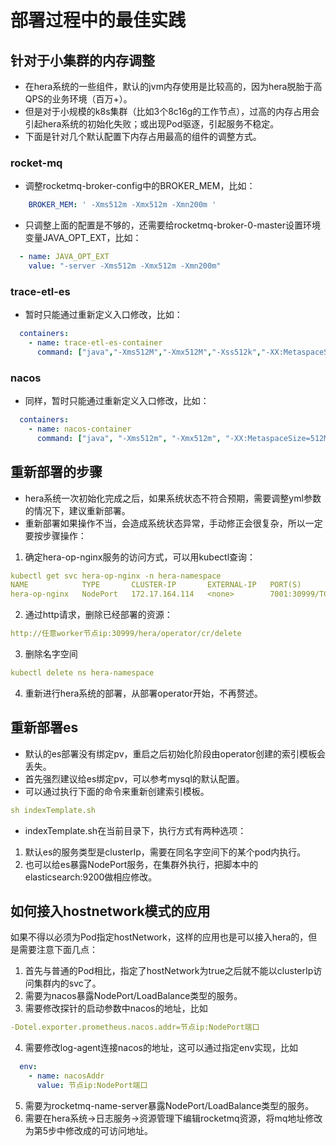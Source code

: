 <!--

    Licensed to the Apache Software Foundation (ASF) under one
    or more contributor license agreements.  See the NOTICE file
    distributed with this work for additional information
    regarding copyright ownership.  The ASF licenses this file
    to you under the Apache License, Version 2.0 (the
    "License"); you may not use this file except in compliance
    with the License.  You may obtain a copy of the License at

      http://www.apache.org/licenses/LICENSE-2.0

    Unless required by applicable law or agreed to in writing,
    software distributed under the License is distributed on an
    "AS IS" BASIS, WITHOUT WARRANTIES OR CONDITIONS OF ANY
    KIND, either express or implied.  See the License for the
    specific language governing permissions and limitations
    under the License.

-->

# 部署过程中的最佳实践

## 针对于小集群的内存调整
- 在hera系统的一些组件，默认的jvm内存使用是比较高的，因为hera脱胎于高QPS的业务环境（百万+）。
- 但是对于小规模的k8s集群（比如3个8c16g的工作节点），过高的内存占用会引起hera系统的初始化失败；或出现Pod驱逐，引起服务不稳定。
- 下面是针对几个默认配置下内存占用最高的组件的调整方式。

### rocket-mq
- 调整rocketmq-broker-config中的BROKER_MEM，比如： 
```yaml
    BROKER_MEM: ' -Xms512m -Xmx512m -Xmn200m '
```
- 只调整上面的配置是不够的，还需要给rocketmq-broker-0-master设置环境变量JAVA_OPT_EXT，比如：
```yaml
  - name: JAVA_OPT_EXT
    value: "-server -Xms512m -Xmx512m -Xmn200m"
```

### trace-etl-es
- 暂时只能通过重新定义入口修改，比如：
```yaml
  containers:
    - name: trace-etl-es-container
      command: ["java","-Xms512M","-Xmx512M","-Xss512k","-XX:MetaspaceSize=128m","-XX:MaxMetaspaceSize=256m","-XX:MaxDirectMemorySize=512M","-XX:+PrintReferenceGC","-XX:+PrintGCDetails","-XX:+PrintGCDateStamps","-XX:+PrintHeapAtGC","-Xloggc:/home/work/log/gc.log","-Duser.timezone=Asia/Shanghai","-XX:+HeapDumpOnOutOfMemoryError","-XX:HeapDumpPath=/home/rocksdb/dum/oom.dump","-jar","/home/work/trace-etl-es/trace-etl-es-1.0.0-SNAPSHOT.jar","&&","tail","-f","/dev/null"]
```

### nacos
- 同样，暂时只能通过重新定义入口修改，比如：
```yaml
  containers:
    - name: nacos-container
      command: ["java", "-Xms512m", "-Xmx512m", "-XX:MetaspaceSize=512M", "-XX:+UseG1GC", "-XX:+PrintReferenceGC", "-XX:+PrintGCDetails", "-XX:+PrintGCDateStamps", "-XX:+PrintHeapAtGC", "-verbose:gc", "-Xloggc:/home/work/log/nacos/gc.log", "-jar", "-Dnacos.standalone=true", "/home/work/nacos/nacos-server.jar", "--server.port=80"]
```

## 重新部署的步骤
- hera系统一次初始化完成之后，如果系统状态不符合预期，需要调整yml参数的情况下，建议重新部署。
- 重新部署如果操作不当，会造成系统状态异常，手动修正会很复杂，所以一定要按步骤操作：
1. 确定hera-op-nginx服务的访问方式，可以用kubectl查询：
```yaml
kubectl get svc hera-op-nginx -n hera-namespace
NAME            TYPE       CLUSTER-IP       EXTERNAL-IP   PORT(S)          AGE
hera-op-nginx   NodePort   172.17.164.114   <none>        7001:30999/TCP   6d2h
```
2. 通过http请求，删除已经部署的资源：
```yaml
http://任意worker节点ip:30999/hera/operator/cr/delete
```
3. 删除名字空间
```yaml
kubectl delete ns hera-namespace
```
4. 重新进行hera系统的部署，从部署operator开始，不再赘述。

## 重新部署es
- 默认的es部署没有绑定pv，重启之后初始化阶段由operator创建的索引模板会丢失。
- 首先强烈建议给es绑定pv，可以参考mysql的默认配置。
- 可以通过执行下面的命令来重新创建索引模板。
```yaml
sh indexTemplate.sh
```
- indexTemplate.sh在当前目录下，执行方式有两种选项：
1. 默认es的服务类型是clusterIp，需要在同名字空间下的某个pod内执行。
2. 也可以给es暴露NodePort服务，在集群外执行，把脚本中的elasticsearch:9200做相应修改。

## 如何接入hostnetwork模式的应用
如果不得以必须为Pod指定hostNetwork，这样的应用也是可以接入hera的，但是需要注意下面几点：
1. 首先与普通的Pod相比，指定了hostNetwork为true之后就不能以clusterIp访问集群内的svc了。
2. 需要为nacos暴露NodePort/LoadBalance类型的服务。
3. 需要修改探针的启动参数中nacos的地址，比如
```yaml
-Dotel.exporter.prometheus.nacos.addr=节点ip:NodePort端口
```
4. 需要修改log-agent连接nacos的地址，这可以通过指定env实现，比如
```yaml
  env:
    - name: nacosAddr
      value: 节点ip:NodePort端口
```
5. 需要为rocketmq-name-server暴露NodePort/LoadBalance类型的服务。
6. 需要在hera系统->日志服务->资源管理下编辑rocketmq资源，将mq地址修改为第5步中修改成的可访问地址。
